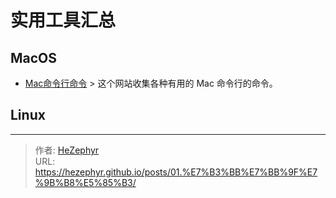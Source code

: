 # 实用工具汇总

## MacOS
* [Mac命令行命令](https://git.herrbischoff.com/awesome-macos-command-line/about/#documents)
  &gt; 这个网站收集各种有用的 Mac 命令行的命令。

## Linux

---

> 作者: [HeZephyr](https://github.com/HeZephyr)  
> URL: https://hezephyr.github.io/posts/01.%E7%B3%BB%E7%BB%9F%E7%9B%B8%E5%85%B3/  

